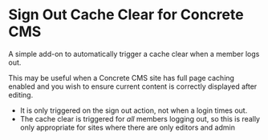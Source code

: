 # Sign Out Cache Clear for Concrete CMS

A simple add-on to automatically trigger a cache clear when a member logs out.

This may be useful when a Concrete CMS site has full page caching enabled and you wish to ensure current content is correctly displayed after editing.

- It is only triggered on the sign out action, not when a login times out.
- The cache clear is triggered for _all_ members logging out, so this is really only appropriate for sites where there are only editors and admin 
